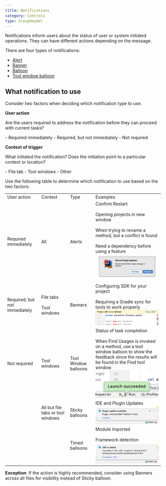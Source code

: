```yaml
---
title: Notifications
category: Controls
type: GroupHeader
---
```


Notifications inform users about the status of user or system initiated operations. They can have different actions depending on the message.

There are four types of notifications:

- [Alert](alert.md)
- [Banner](banner.md)
- [Balloon](balloon.md)
- [Tool window balloon](tool_window_balloon.md)

## What notification to use

Consider two factors when deciding which notification type to use.

**User action**

<p> Are the users required to address the notification before they can proceed with current tasks?</p>
  - Required immediately
  - Required, but not immediately
  - Not required

**Context of trigger**

<p> What initiated the notification? Does the initiation point to a particular context or location?</p>
  - File tab
  - Tool windows
  - Other

Use the following table to determine which notification to use based on the two factors:

<table>
  <tr><td>User action</td>
  <td>Context</td>
  <td>Type</td>
  <td>Examples</td></tr>
  <tr>
    <td>Required immediately
    </td>
    <td>All
    </td>
    <td>Alerts
    </td>
    <td>
      Confirm Restart<br/><br/>
      Opening projects in new window<br/><br/>
      When trying to rename a method, but a conflict is found<br/><br/>
      Need a dependency before using a feature<br/>
      <img src="../../../images/ui/notifications/alert.png" />
   </td>
  </tr>
  <tr>
    <td>Required, but not immediately</td>
    <td>
      File tabs<br/><br/>
      Tool windows
    </td>
    <td>Banners</td>
    <td>
      Configuring SDK for your project<br/><br/>
      Requiring a Gradle sync for tools to work properly<br/>
      <img src="../../../images/ui/notifications/banner.png" />
    </td>
    </tr>
  <tr>
    <td>Not required</td>
    <td>Tool windows</td>
    <td>Tool Window balloons</td>
    <td>
      Status of task completion<br/><br/>
      When Find Usages is invoked on a method, use a tool window balloon to show the feedback since the results will be found in the Find tool window<br/>
      <img src="../../../images/ui/notifications/toolwindow_balloon.png"  />
    </td>
  </tr>
  <tr>
    <td></td>
    <td>All but file tabs or tool windows</td>
    <td>Sticky balloons</td>
    <td>
      IDE and Plugin Updates
      <img src="../../../images/ui/notifications/sticky_toast.png" />
    </td>
  </tr>
  <tr>
    <td></td>
    <td></td>
    <td>Timed balloons</td>
    <td>
      Module imported<br/><br/>
      Framework detection
      <img src="../../../images/ui/notifications/timed_toast.png" />
    </td>
  </tr>
</table>

**Exception**: If the action is highly recommended, consider using Banners across all files for visibility instead of Sticky balloon.
